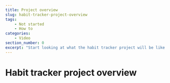 ```yaml
---
title: Project overview
slug: habit-tracker-project-overview
tags:
    - Not started
    - How to
categories:
    - Video
section_number: 0
excerpt: "Start looking at what the habit tracker project will be like when you've completed it."
---
```



# Habit tracker project overview

